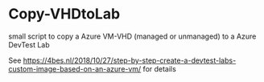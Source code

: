 # Copy-VHDtoLab
small script to copy a Azure VM-VHD (managed or unmanaged) to a Azure DevTest Lab

See https://4bes.nl/2018/10/27/step-by-step-create-a-devtest-labs-custom-image-based-on-an-azure-vm/ for details 
